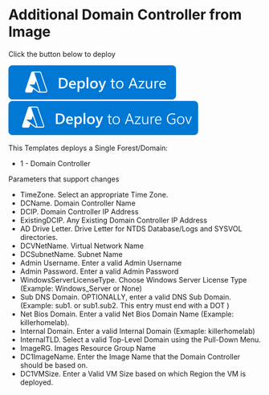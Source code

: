# Additional Domain Controller from Image
Click the button below to deploy

[![Deploy To Azure](https://raw.githubusercontent.com/Azure/azure-quickstart-templates/master/1-CONTRIBUTION-GUIDE/images/deploytoazure.svg?sanitize=true)](https://portal.azure.com/#create/Microsoft.Template/uri/https%3A%2F%2Fraw.githubusercontent.com%2Felliottfieldsjr%2FKillerHomeLab%2FDevelopment%2FAdditional-DomainController-from-Image%2Fazuredeploy.json)
[![Deploy To Azure US Gov](https://raw.githubusercontent.com/Azure/azure-quickstart-templates/master/1-CONTRIBUTION-GUIDE/images/deploytoazuregov.svg?sanitize=true)](https://portal.azure.us/#create/Microsoft.Template/uri/https%3A%2F%2Fraw.githubusercontent.com%2Felliottfieldsjr%2FKillerHomeLab%2FDevelopment%2FAdditional-DomainController-from-Image%2Fazuredeploy.json)

This Templates deploys a Single Forest/Domain:

- 1 - Domain Controller

Parameters that support changes
- TimeZone.  Select an appropriate Time Zone.
- DCName.  Domain Controller Name
- DCIP.  Domain Controller IP Address
- ExistingDCIP.  Any Existing Domain Controller IP Address
- AD Drive Letter.  Drive Letter for NTDS Database/Logs and SYSVOL directories.
- DCVNetName.  Virtual Network Name
- DCSubnetName.  Subnet Name
- Admin Username.  Enter a valid Admin Username
- Admin Password.  Enter a valid Admin Password
- WindowsServerLicenseType.  Choose Windows Server License Type (Example:  Windows_Server or None)
- Sub DNS Domain.  OPTIONALLY, enter a valid DNS Sub Domain. (Example:  sub1. or sub1.sub2.    This entry must end with a DOT )
- Net Bios Domain.  Enter a valid Net Bios Domain Name (Example:  killerhomelab).
- Internal Domain.  Enter a valid Internal Domain (Exmaple:  killerhomelab)
- InternalTLD.  Select a valid Top-Level Domain using the Pull-Down Menu.
- ImageRG.  Images Resource Group Name
- DC1ImageName.  Enter the Image Name that the Domain Controller should be based on.
- DC1VMSize.  Enter a Valid VM Size based on which Region the VM is deployed.